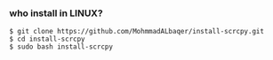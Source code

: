 ### who install in LINUX?
```
$ git clone https://github.com/MohmmadALbaqer/install-scrcpy.git
$ cd install-scrcpy
$ sudo bash install-scrcpy
```
